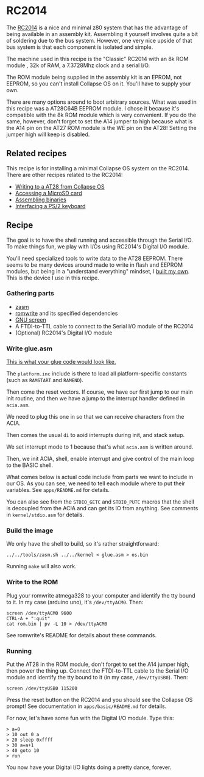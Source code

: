 # RC2014

The [RC2014][rc2014] is a nice and minimal z80 system that has the advantage
of being available in an assembly kit. Assembling it yourself involves quite a
bit of soldering due to the bus system. However, one very nice upside of that
bus system is that each component is isolated and simple.

The machine used in this recipe is the "Classic" RC2014 with an 8k ROM module
, 32k of RAM, a 7.3728Mhz clock and a serial I/O.

The ROM module being supplied in the assembly kit is an EPROM, not EEPROM, so
you can't install Collapse OS on it. You'll have to supply your own.

There are many options around to boot arbitrary sources. What was used in this
recipe was a AT28C64B EEPROM module. I chose it because it's compatible with
the 8k ROM module which is very convenient. If you do the same, however, don't
forget to set the A14 jumper to high because what is the A14 pin on the AT27
ROM module is the WE pin on the AT28! Setting the jumper high will keep is
disabled.

## Related recipes

This recipe is for installing a minimal Collapse OS system on the RC2014. There
are other recipes related to the RC2014:

* [Writing to a AT28 from Collapse OS](eeprom/README.md)
* [Accessing a MicroSD card](sdcard/README.md)
* [Assembling binaries](zasm/README.md)
* [Interfacing a PS/2 keyboard](ps2/README.md)

## Recipe

The goal is to have the shell running and accessible through the Serial I/O.
To make things fun, we play with I/Os using RC2014's Digital I/O module.

You'll need specialized tools to write data to the AT28 EEPROM. There seems to
be many devices around made to write in flash and EEPROM modules, but being in
a "understand everything" mindset, I [built my own][romwrite]. This is the
device I use in this recipe.

### Gathering parts

* [zasm][zasm]
* [romwrite][romwrite] and its specified dependencies
* [GNU screen][screen]
* A FTDI-to-TTL cable to connect to the Serial I/O module of the RC2014
* (Optional) RC2014's Digital I/O module

### Write glue.asm

[This is what your glue code would look like.](glue.asm)

The `platform.inc` include is there to load all platform-specific constants
(such as `RAMSTART` and `RAMEND`).

Then come the reset vectors. If course, we have our first jump to our main init
routine, and then we have a jump to the interrupt handler defined in `acia.asm`.

We need to plug this one in so that we can receive characters from the ACIA.

Then comes the usual `di` to aoid interrupts during init, and stack setup.

We set interrupt mode to 1 because that's what `acia.asm` is written around.

Then, we init ACIA, shell, enable interrupt and give control of the main loop
to the BASIC shell.

What comes below is actual code include from parts we want to include in our
OS. As you can see, we need to tell each module where to put their variables.
See `apps/README.md` for details.

You can also see from the `STDIO_GETC` and `STDIO_PUTC` macros that the shell
is decoupled from the ACIA and can get its IO from anything. See comments in
`kernel/stdio.asm` for details.

### Build the image

We only have the shell to build, so it's rather straightforward:

    ../../tools/zasm.sh ../../kernel < glue.asm > os.bin

Running `make` will also work.

### Write to the ROM

Plug your romwrite atmega328 to your computer and identify the tty bound to it.
In my case (arduino uno), it's `/dev/ttyACM0`. Then:

    screen /dev/ttyACM0 9600
    CTRL-A + ":quit"
    cat rom.bin | pv -L 10 > /dev/ttyACM0

See romwrite's README for details about these commands.

### Running

Put the AT28 in the ROM module, don't forget to set the A14 jumper high, then
power the thing up. Connect the FTDI-to-TTL cable to the Serial I/O module and
identify the tty bound to it (in my case, `/dev/ttyUSB0`). Then:

    screen /dev/ttyUSB0 115200

Press the reset button on the RC2014 and you should see the Collapse OS prompt!
See documentation in `apps/basic/README.md` for details.

For now, let's have some fun with the Digital I/O module. Type this:

```
> a=0
> 10 out 0 a
> 20 sleep 0xffff
> 30 a=a+1
> 40 goto 10
> run
```

You now have your Digital I/O lights doing a pretty dance, forever.

[rc2014]: https://rc2014.co.uk
[romwrite]: https://github.com/hsoft/romwrite
[zasm]: ../../tools/emul
[screen]: https://www.gnu.org/software/screen/
